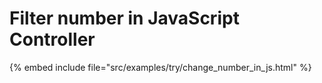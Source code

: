 # Filter number in JavaScript Controller

{% embed include file="src/examples/try/change_number_in_js.html" %}
